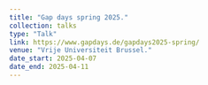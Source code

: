 ```yaml
---
title: "Gap days spring 2025."
collection: talks
type: "Talk"
link: https://www.gapdays.de/gapdays2025-spring/
venue: "Vrije Universiteit Brussel."
date_start: 2025-04-07
date_end: 2025-04-11
---
```

